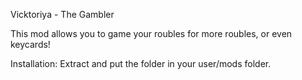 Vicktoriya - The Gambler

This mod allows you to game your roubles for more roubles, or even keycards!

Installation: Extract and put the folder in your user/mods folder.
